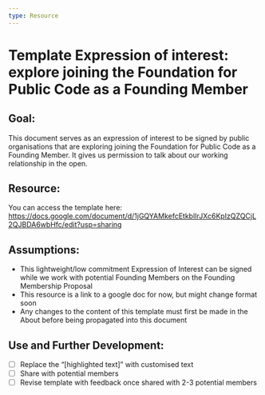 ```yaml
---
type: Resource
---
```


# Template Expression of interest: explore  joining the Foundation for Public Code as a Founding Member

## Goal: 
This document serves as an expression of interest to be signed by public organisations that are exploring  joining the Foundation for Public Code as a Founding Member.  It gives us permission to talk about our working relationship in the open.

## Resource:
You can access the template here: https://docs.google.com/document/d/1jGQYAMkefcEtkblIrJXc6KpIzQZQCjL2QJBDA6wbHfc/edit?usp=sharing

## Assumptions:
* This lightweight/low commitment Expression of Interest can be signed while we work with potential Founding Members on the Founding Membership Proposal
* This resource is a link to a google doc for now, but might change format soon
* Any changes to the content of this template must first be made in the About before being propagated into this document

## Use and Further Development:
- [ ] Replace the “[highlighted text]” with customised text
- [ ] Share with potential members
- [ ] Revise template with feedback once shared with 2-3 potential members
